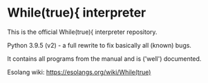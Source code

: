 # While(true){ interpreter
This is the official While(true){ interpreter repository.

Python 3.9.5 (v2) - a full rewrite to fix basically all (known) bugs.

It contains all programs from the manual and is ('well') documented.

Esolang wiki: https://esolangs.org/wiki/While(true)
